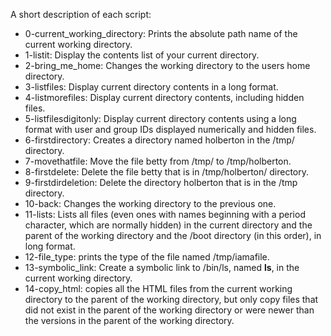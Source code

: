 A short description of each script:
+ 0-current_working_directory: Prints the absolute path name of the current working directory.
+ 1-listit: Display the contents list of your current directory.
+ 2-bring_me_home: Changes the working directory to the users home directory.
+ 3-listfiles: Display current directory contents in a long format.
+ 4-listmorefiles: Display current directory contents, including hidden files.
+ 5-listfilesdigitonly: Display current directory contents using a long format with user and group IDs displayed numerically and hidden files.
+ 6-firstdirectory: Creates a directory named holberton in the /tmp/ directory.
+ 7-movethatfile: Move the file betty from /tmp/ to /tmp/holberton.
+ 8-firstdelete: Delete the file betty that is in /tmp/holberton/ directory.
+ 9-firstdirdeletion: Delete the directory holberton that is in the /tmp directory.
+ 10-back: Changes the working directory to the previous one.
+ 11-lists: Lists all files (even ones with names beginning with a period character, which are normally hidden) in the current directory and the parent of the working directory and the /boot directory (in this order), in long format.
+ 12-file_type: prints the type of the file named /tmp/iamafile.
+ 13-symbolic_link: Create a symbolic link to /bin/ls, named __ls__, in the current working directory.
+ 14-copy_html: copies all the HTML files from the current working directory to the parent of the working directory, but only copy files that did not exist in the parent of the working directory or were newer than the versions in the parent of the working directory. 
